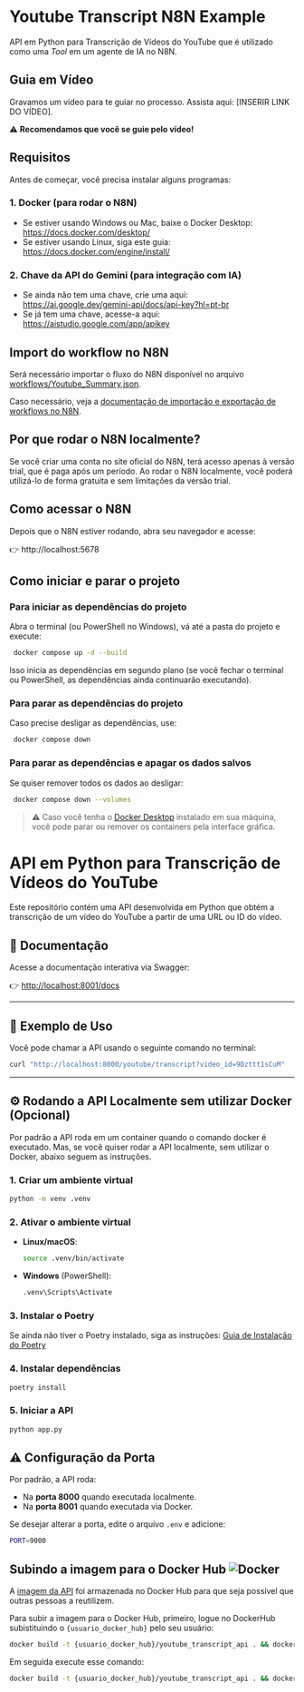 # Youtube Transcript N8N Example

API em Python para Transcrição de Vídeos do YouTube que é utilizado como uma _Tool_ em um agente de IA no N8N.

## Guia em Vídeo

Gravamos um vídeo para te guiar no processo. Assista aqui: [INSERIR LINK DO VÍDEO].

⚠️ **Recomendamos que você se guie pelo vídeo!**

## Requisitos

Antes de começar, você precisa instalar alguns programas:

### 1. Docker (para rodar o N8N)

- Se estiver usando Windows ou Mac, baixe o Docker Desktop: https://docs.docker.com/desktop/
- Se estiver usando Linux, siga este guia: https://docs.docker.com/engine/install/

### 2. Chave da API do Gemini (para integração com IA)

- Se ainda não tem uma chave, crie uma aqui: https://ai.google.dev/gemini-api/docs/api-key?hl=pt-br
- Se já tem uma chave, acesse-a aqui: https://aistudio.google.com/app/apikey

## Import do workflow no N8N

Será necessário importar o fluxo do N8N disponível no arquivo [workflows/Youtube_Summary.json](workflows/Youtube_Summary.json).

Caso necessário, veja a [documentação de importação e exportação de workflows no N8N](https://docs.n8n.io/courses/level-one/chapter-6/#exporting-and-importing-workflows_1).


## Por que rodar o N8N localmente?

Se você criar uma conta no site oficial do N8N, terá acesso apenas à versão trial, que é paga após um período. Ao rodar o N8N localmente, você poderá utilizá-lo de forma gratuita e sem limitações da versão trial.

## Como acessar o N8N

Depois que o N8N estiver rodando, abra seu navegador e acesse:

👉 http://localhost:5678

## Como iniciar e parar o projeto

### Para iniciar as dependências do projeto
Abra o terminal (ou PowerShell no Windows), vá até a pasta do projeto e execute:
```sh
 docker compose up -d --build
```
Isso inicia as dependências em segundo plano (se você fechar o terminal ou PowerShell, as dependências ainda continuarão executando).

### Para parar as dependências do projeto
Caso precise desligar as dependências, use:
```sh
 docker compose down
```

### Para parar as dependências e apagar os dados salvos
Se quiser remover todos os dados ao desligar:
```sh
 docker compose down --volumes
```

> ⚠️ Caso você tenha o [Docker Desktop](https://docs.docker.com/desktop/) instalado em sua máquina, você pode parar ou remover os containers pela interface gráfica.


# API em Python para Transcrição de Vídeos do YouTube

Este repositório contém uma API desenvolvida em Python que obtém a transcrição de um vídeo do YouTube a partir de uma URL ou ID do vídeo.

## 📖 Documentação  

Acesse a documentação interativa via Swagger:  

👉 [http://localhost:8001/docs](http://localhost:8001/docs)  

---

## 🚀 Exemplo de Uso  

Você pode chamar a API usando o seguinte comando no terminal:

```sh
curl "http://localhost:8000/youtube/transcript?video_id=9Dzttt1sCuM"
```

---

## ⚙️ Rodando a API Localmente sem utilizar Docker (Opcional)

Por padrão a API roda em um container quando o comando docker é executado. Mas, se você quiser rodar a API localmente, sem utilizar o Docker, abaixo seguem as instruções.

### 1. Criar um ambiente virtual  

```sh
python -m venv .venv
```

### 2. Ativar o ambiente virtual  

- **Linux/macOS**:  
  ```sh
  source .venv/bin/activate
  ```
- **Windows** (PowerShell):  
  ```sh
  .venv\Scripts\Activate
  ```

### 3. Instalar o Poetry  

Se ainda não tiver o Poetry instalado, siga as instruções: [Guia de Instalação do Poetry](https://python-poetry.org/docs/#installation)

### 4. Instalar dependências  

```sh
poetry install
```

### 5. Iniciar a API  

```sh
python app.py
```


## ⚠️ Configuração da Porta  

Por padrão, a API roda:  
- Na **porta 8000** quando executada localmente.  
- Na **porta 8001** quando executada via Docker.  

Se desejar alterar a porta, edite o arquivo `.env` e adicione:

```sh
PORT=9000
```

## Subindo a imagem para o Docker Hub ![Docker](https://img.shields.io/badge/docker-%230db7ed.svg?style=for-the-badge&logo=docker&logoColor=white)

A [imagem da API](https://hub.docker.com/r/subipranuvem/youtube_transcript_api) foi armazenada no Docker Hub para que seja possível que outras pessoas a reutilizem.

Para subir a imagem para o Docker Hub, primeiro, logue no DockerHub subistituindo o `{usuario_docker_hub}` pelo seu usuário:

```sh
docker build -t {usuario_docker_hub}/youtube_transcript_api . && docker push {usuario_docker_hub}/youtube_transcript_api
```

Em seguida execute esse comando:

```sh
docker build -t {usuario_docker_hub}/youtube_transcript_api . && docker push subipranuvem/youtube_transcript_api
```